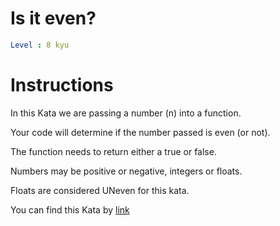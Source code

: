 # Is it even?

```yaml
Level : 8 kyu
```



# Instructions
In this Kata we are passing a number (n) into a function.

Your code will determine if the number passed is even (or not).

The function needs to return either a true or false.

Numbers may be positive or negative, integers or floats.

Floats are considered UNeven for this kata.



You can find this Kata by [link](https://www.codewars.com/kata/555a67db74814aa4ee0001b5/train/java)